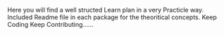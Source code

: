 Here you will find a well structed Learn plan in a very Practicle way.
Included Readme file in each package for the theoritical concepts.
Keep Coding Keep Contributing......
